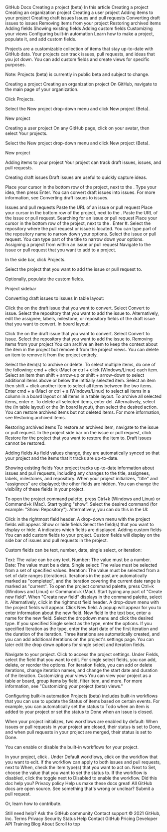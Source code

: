 GitHub Docs
Creating a project (beta)
In this article
Creating a project
Creating an organization project
Creating a user project
Adding items to your project
Creating draft issues
Issues and pull requests
Converting draft issues to issues
Removing items from your project
Restoring archived items
Adding fields
Showing existing fields
Adding custom fields
Customizing your views
Configuring built-in automation
Learn how to make a project, populate it, and add custom fields.

Projects are a customizable collection of items that stay up-to-date with GitHub data. Your projects can track issues, pull requests, and ideas that you jot down. You can add custom fields and create views for specific purposes.

Note: Projects (beta) is currently in public beta and subject to change.

Creating a project
Creating an organization project
On GitHub, navigate to the main page of your organization.

Click  Projects.

Select the New project drop-down menu and click New project (Beta).

New project

Creating a user project
On any GitHub page, click on your avatar, then select Your projects.

Select the New project drop-down menu and click New project (Beta).

New project

Adding items to your project
Your project can track draft issues, issues, and pull requests.

Creating draft issues
Draft issues are useful to quickly capture ideas.

Place your cursor in the bottom row of the project, next to the .
Type your idea, then press Enter.
You can convert draft issues into issues. For more information, see Converting draft issues to issues.

Issues and pull requests
Paste the URL of an issue or pull request
Place your cursor in the bottom row of the project, next to the .
Paste the URL of the issue or pull request.
Searching for an issue or pull request
Place your cursor in the bottom row of the project, next to the .
Enter #.
Select the repository where the pull request or issue is located. You can type part of the repository name to narrow down your options.
Select the issue or pull request. You can type part of the title to narrow down your options.
Assigning a project from within an issue or pull request
Navigate to the issue or pull request that you want to add to a project.

In the side bar, click Projects.

Select the project that you want to add the issue or pull request to.

Optionally, populate the custom fields.

Project sidebar

Converting draft issues to issues
In table layout:

Click the  on the draft issue that you want to convert.
Select Convert to issue.
Select the repository that you want to add the issue to.
Alternatively, edit the assignee, labels, milestone, or repository fields of the draft issue that you want to convert.
In board layout:

Click the  on the draft issue that you want to convert.
Select Convert to issue.
Select the repository that you want to add the issue to.
Removing items from your project
You can archive an item to keep the context about the item in the project but remove it from the project views. You can delete an item to remove it from the project entirely.

Select the item(s) to archive or delete. To select multiple items, do one of the following:
cmd + click (Mac) or ctrl + click (Windows/Linux) each item.
Select an item then shift + arrow-up or shift + arrow-down to select additional items above or below the intitially selected item.
Select an item then shift + click another item to select all items between the two items.
Enter cmd + a (Mac) or ctrl + a (Windows/Linux) to select all items in a column in a board layout or all items in a table layout.
To archive all selected items, enter e. To delete all selected items, enter del. Alternatively, select the  (in table layout) or the  (in board layout), then select the desired action.
You can restore archived items but not deleted items. For more information, see Restoring archived items.

Restoring archived items
To restore an archived item, navigate to the issue or pull request. In the project side bar on the issue or pull request, click Restore for the project that you want to restore the item to. Draft issues cannot be restored.

Adding fields
As field values change, they are automatically synced so that your project and the items that it tracks are up-to-date.

Showing existing fields
Your project tracks up-to-date information about issues and pull requests, including any changes to the title, assignees, labels, milestones, and repository. When your project initializes, "title" and "assignees" are displayed; the other fields are hidden. You can change the visibility of these fields in your project.

To open the project command palette, press Ctrl+k (Windows and Linux) or Command+k (Mac).
Start typing "show".
Select the desired command (for example: "Show: Repository").
Alternatively, you can do this in the UI:

Click  in the rightmost field header. A drop-down menu with the project fields will appear.
Show or hide fields
Select the field(s) that you want to display or hide. A  indicates which fields are displayed.
Adding custom fields
You can add custom fields to your project. Custom fields will display on the side bar of issues and pull requests in the project.

Custom fields can be text, number, date, single select, or iteration:

Text: The value can be any text.
Number: The value must be a number.
Date: The value must be a date.
Single select: The value must be selected from a set of specified values.
Iteration: The value must be selected from a set of date ranges (iterations). Iterations in the past are automatically marked as "completed", and the iteration covering the current date range is marked as "current".
To open the project command palette, press Ctrl+k (Windows and Linux) or Command+k (Mac). Start typing any part of "Create new field". When "Create new field" displays in the command palette, select it.
Alternatively, click  in the rightmost field header. A drop-down menu with the project fields will appear. Click New field.
A popup will appear for you to enter information about the new field.
New field
In the text box, enter a name for the new field.
Select the dropdown menu and click the desired type.
If you specified Single select as the type, enter the options.
If you specified Iteration as the type, enter the start date of the first iteration and the duration of the iteration. Three iterations are automatically created, and you can add additional iterations on the project's settings page.
You can later edit the drop down options for single select and iteration fields.

Navigate to your project.
Click  to access the project settings.
Under Fields, select the field that you want to edit.
For single select fields, you can add, delete, or reorder the options.
For iteration fields, you can add or delete iterations, change iteration names, and change the start date and duration of the iteration.
Customizing your views
You can view your project as a table or board, group items by field, filter item, and more. For more information, see "Customizing your project (beta) views."

Configuring built-in automation
Projects (beta) includes built-in workflows that you can use to update the Status of items based on certain events. For example, you can automatically set the status to Todo when an item is added to your project or set the status to Done when an issue is closed.

When your project initializes, two workflows are enabled by default: When issues or pull requests in your project are closed, their status is set to Done, and when pull requests in your project are merged, their status is set to Done.

You can enable or disable the built-in workflows for your project.

In your project, click .
Under Default workflows, click on the workflow that you want to edit.
If the workflow can apply to both issues and pull requests, next to When, check the item type(s) that you want to act on.
Next to Set, choose the value that you want to set the status to.
If the workflow is disabled, click the toggle next to Disabled to enable the workflow.
Did this doc help you?
Privacy policy
Help us make these docs great!
All GitHub docs are open source. See something that's wrong or unclear? Submit a pull request.

Or, learn how to contribute.

Still need help?
Ask the GitHub community
Contact support
© 2021 GitHub, Inc.
Terms
Privacy
Security
Status
Help
Contact GitHub
Pricing
Developer API
Training
Blog
About
Scroll to top
